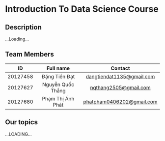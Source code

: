 # Introduction To Data Science Course
## Description
...Loading...

## Team Members

|    ID     |      Full name        | Contact                    |
| :--------:|:---------------------:|:--------------------------:|
|  20127458 | Đặng Tiến Đạt         | dangtiendat1135@gmail.com  |
|  20127627 | Nguyễn Quốc Thắng     | nqthang2505@gmail.com      |
|  20127680 | Phạm Thị Ánh Phát     | phatpham0406202@gmail.com  |

## Our topics
...LOADING...